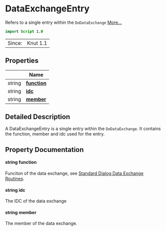 # DataExchangeEntry

Refers to a single entry within the `DoDataExchange` [More...](#detailed-description)

```qml
import Script 1.0
```

<table>
<tr><td>Since:</td><td>Knut 1.1</td></tr>
</table>

## Properties

| | Name |
|-|-|
|string|**[function](#function)**|
|string|**[idc](#idc)**|
|string|**[member](#member)**|

## Detailed Description

A DataExchangeEntry is a single entry within the `DoDataExchange`.
It contains the function, member and idc used for the entry.

## Property Documentation

#### <a name="function"></a>string **function**

Funciton of the data exchange, see [Standard Dialog Data Exchange
Routines](https://learn.microsoft.com/en-us/cpp/mfc/reference/standard-dialog-data-exchange-routines?view=msvc-170).

#### <a name="idc"></a>string **idc**

The IDC of the data exchange

#### <a name="member"></a>string **member**

The member of the data exchange.
